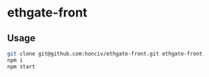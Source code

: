 # ethgate-front

## Usage

```sh
git clone git@github.com:honciv/ethgate-front.git ethgate-front
npm i
npm start
```